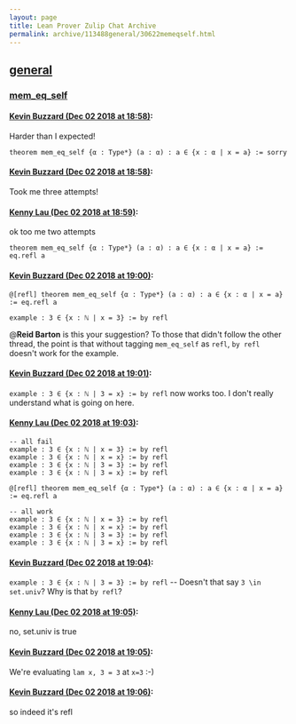 ```yaml
---
layout: page
title: Lean Prover Zulip Chat Archive 
permalink: archive/113488general/30622memeqself.html
---
```


## [general](index.html)
### [mem_eq_self](30622memeqself.html)

#### [Kevin Buzzard (Dec 02 2018 at 18:58)](https://leanprover.zulipchat.com/#narrow/stream/113488-general/topic/mem_eq_self/near/150731070):
Harder than I expected!

```lean
theorem mem_eq_self {α : Type*} (a : α) : a ∈ {x : α | x = a} := sorry
```

#### [Kevin Buzzard (Dec 02 2018 at 18:58)](https://leanprover.zulipchat.com/#narrow/stream/113488-general/topic/mem_eq_self/near/150731071):
Took me three attempts!

#### [Kenny Lau (Dec 02 2018 at 18:59)](https://leanprover.zulipchat.com/#narrow/stream/113488-general/topic/mem_eq_self/near/150731079):
ok too me two attempts
```lean
theorem mem_eq_self {α : Type*} (a : α) : a ∈ {x : α | x = a} := eq.refl a
```

#### [Kevin Buzzard (Dec 02 2018 at 19:00)](https://leanprover.zulipchat.com/#narrow/stream/113488-general/topic/mem_eq_self/near/150731132):
```lean
@[refl] theorem mem_eq_self {α : Type*} (a : α) : a ∈ {x : α | x = a} := eq.refl a

example : 3 ∈ {x : ℕ | x = 3} := by refl

```

@**Reid Barton** is this your suggestion? To those that didn't follow the other thread, the point is that without tagging `mem_eq_self` as `refl`, `by refl` doesn't work for the example.

#### [Kevin Buzzard (Dec 02 2018 at 19:01)](https://leanprover.zulipchat.com/#narrow/stream/113488-general/topic/mem_eq_self/near/150731148):
`example : 3 ∈ {x : ℕ | 3 = x} := by refl` now works too. I don't really understand what is going on here.

#### [Kenny Lau (Dec 02 2018 at 19:03)](https://leanprover.zulipchat.com/#narrow/stream/113488-general/topic/mem_eq_self/near/150731199):
```lean
-- all fail
example : 3 ∈ {x : ℕ | x = 3} := by refl
example : 3 ∈ {x : ℕ | x = x} := by refl
example : 3 ∈ {x : ℕ | 3 = 3} := by refl
example : 3 ∈ {x : ℕ | 3 = x} := by refl

@[refl] theorem mem_eq_self {α : Type*} (a : α) : a ∈ {x : α | x = a} := eq.refl a

-- all work
example : 3 ∈ {x : ℕ | x = 3} := by refl
example : 3 ∈ {x : ℕ | x = x} := by refl
example : 3 ∈ {x : ℕ | 3 = 3} := by refl
example : 3 ∈ {x : ℕ | 3 = x} := by refl
```

#### [Kevin Buzzard (Dec 02 2018 at 19:04)](https://leanprover.zulipchat.com/#narrow/stream/113488-general/topic/mem_eq_self/near/150731247):
`example : 3 ∈ {x : ℕ | 3 = 3} := by refl` -- Doesn't that say `3 \in set.univ`? Why is that `by refl`?

#### [Kenny Lau (Dec 02 2018 at 19:05)](https://leanprover.zulipchat.com/#narrow/stream/113488-general/topic/mem_eq_self/near/150731256):
no, set.univ is true

#### [Kevin Buzzard (Dec 02 2018 at 19:05)](https://leanprover.zulipchat.com/#narrow/stream/113488-general/topic/mem_eq_self/near/150731261):
We're evaluating `lam x, 3 = 3` at `x=3` :-)

#### [Kevin Buzzard (Dec 02 2018 at 19:06)](https://leanprover.zulipchat.com/#narrow/stream/113488-general/topic/mem_eq_self/near/150731300):
so indeed it's refl

